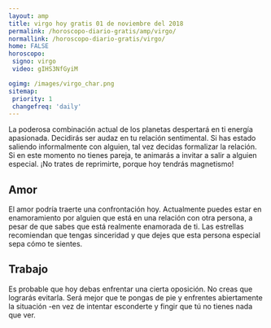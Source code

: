 ```yaml
---
layout: amp
title: virgo hoy gratis 01 de noviembre del 2018 
permalink: /horoscopo-diario-gratis/amp/virgo/
normallink: /horoscopo-diario-gratis/virgo/
home: FALSE
horoscopo:
 signo: virgo
 video: gIHS3NfGyiM

ogimg: /images/virgo_char.png
sitemap:
 priority: 1
 changefreq: 'daily'
---
```



La poderosa combinación actual de los planetas despertará en ti energía apasionada. Decidirás ser audaz en tu relación sentimental. Si has estado saliendo informalmente con alguien, tal vez decidas formalizar la relación. Si en este momento no tienes pareja, te animarás a invitar a salir a alguien especial. ¡No trates de reprimirte, porque hoy tendrás magnetismo!

## Amor

El amor podría traerte una confrontación hoy. Actualmente puedes estar en enamoramiento por alguien que está en una relación con otra persona, a pesar de que sabes que está realmente enamorada de ti. Las estrellas recomiendan que tengas sinceridad y que dejes que esta persona especial sepa cómo te sientes.

## Trabajo

Es probable que hoy debas enfrentar una cierta oposición. No creas que lograrás evitarla. Será mejor que te pongas de pie y enfrentes abiertamente la situación -en vez de intentar esconderte y fingir que tú no tienes nada que ver.